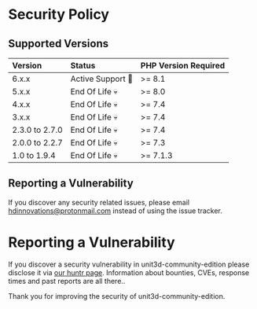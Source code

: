 # Security Policy

## Supported Versions

 Version     | Status                   | PHP Version Required
:------------|:-------------------------|:------------
 6.x.x       |  Active Support :rocket: | >= 8.1
 5.x.x       |  End Of Life :skull: | >= 8.0
 4.x.x       |  End Of Life :skull: | >= 7.4
 3.x.x       |  End Of Life :skull: | >= 7.4
 2.3.0 to 2.7.0|  End Of Life :skull: | >= 7.4
 2.0.0 to 2.2.7|  End Of Life :skull: | >= 7.3
 1.0 to 1.9.4|  End Of Life :skull:     | >= 7.1.3

## Reporting a Vulnerability

If you discover any security related issues, please email hdinnovations@protonmail.com instead of using the issue tracker.


# Reporting a Vulnerability

If you discover a security vulnerability in unit3d-community-edition please disclose it via [our huntr page](https://huntr.dev/repos/hdinnovations/unit3d-community-edition/). Information about bounties, CVEs, response times and past reports are all there..

Thank you for improving the security of unit3d-community-edition.